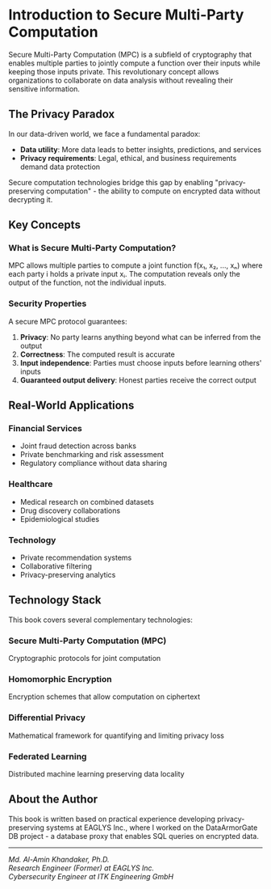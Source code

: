 # Introduction to Secure Multi-Party Computation

Secure Multi-Party Computation (MPC) is a subfield of cryptography that enables multiple parties to jointly compute a function over their inputs while keeping those inputs private. This revolutionary concept allows organizations to collaborate on data analysis without revealing their sensitive information.

## The Privacy Paradox

In our data-driven world, we face a fundamental paradox:
- **Data utility**: More data leads to better insights, predictions, and services
- **Privacy requirements**: Legal, ethical, and business requirements demand data protection

Secure computation technologies bridge this gap by enabling "privacy-preserving computation" - the ability to compute on encrypted data without decrypting it.

## Key Concepts

### What is Secure Multi-Party Computation?

MPC allows multiple parties to compute a joint function f(x₁, x₂, ..., xₙ) where each party i holds a private input xᵢ. The computation reveals only the output of the function, not the individual inputs.

### Security Properties

A secure MPC protocol guarantees:
1. **Privacy**: No party learns anything beyond what can be inferred from the output
2. **Correctness**: The computed result is accurate
3. **Input independence**: Parties must choose inputs before learning others' inputs
4. **Guaranteed output delivery**: Honest parties receive the correct output

## Real-World Applications

### Financial Services
- Joint fraud detection across banks
- Private benchmarking and risk assessment
- Regulatory compliance without data sharing

### Healthcare
- Medical research on combined datasets
- Drug discovery collaborations
- Epidemiological studies

### Technology
- Private recommendation systems
- Collaborative filtering
- Privacy-preserving analytics

## Technology Stack

This book covers several complementary technologies:

### Secure Multi-Party Computation (MPC)
Cryptographic protocols for joint computation

### Homomorphic Encryption
Encryption schemes that allow computation on ciphertext

### Differential Privacy
Mathematical framework for quantifying and limiting privacy loss

### Federated Learning
Distributed machine learning preserving data locality

## About the Author

This book is written based on practical experience developing privacy-preserving systems at EAGLYS Inc., where I worked on the DataArmorGate DB project - a database proxy that enables SQL queries on encrypted data.

---

*Md. Al-Amin Khandaker, Ph.D.*  
*Research Engineer (Former) at EAGLYS Inc.*  
*Cybersecurity Engineer at ITK Engineering GmbH*
